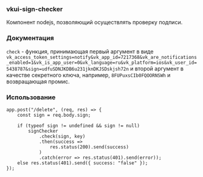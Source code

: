 ### vkui-sign-checker

Компонент nodejs, позволяющий осуществлять проверку подписи.

### Документация
`check` - функция, принимающая первый аргумент в виде `vk_access_token_settings=notify&vk_app_id=7217368&vk_are_notifications_enabled=1&vk_is_app_user=0&vk_language=ru&vk_platform=ios&vk_user_id=5438787&sign=udfuSDNJKDB6u231jknDKJSDskjsh72n` и второй аргумент в качестве секретного ключа, например, `8FUPuxsCIb0FQOORNSWh` и  возвращающая промис.

### Использование
    app.post("/delete", (req, res) => {
    	const sign = req.body.sign;
    
    	if (typeof sign != undefined && sign != null)
    		signChecker
    			.check(sign, key)
    			.then(success =>
    				res.status(200).send(success)
    			)
    			.catch(error => res.status(401).send(error));
    	else res.status(401).send({ success: "false" });
    });
